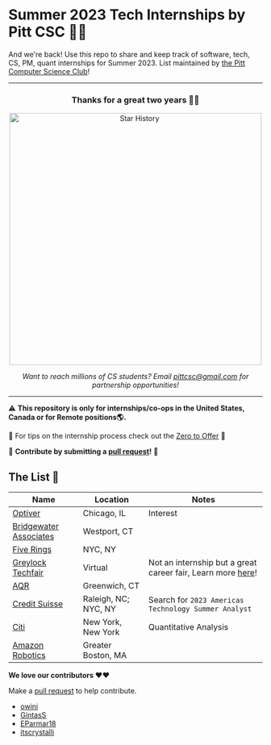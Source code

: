 # Summer 2023 Tech Internships by Pitt CSC 🌆🐢
And we're back! Use this repo to share and keep track of software, tech, CS, PM, quant internships for Summer 2023. List maintained by [the Pitt Computer Science Club](https://pittcsc.org/)!

---

<div align="center">
	<h3>
		Thanks for a great two years 💖💖
	</h3>
	<p>
		<img src="https://api.star-history.com/svg?repos=pittcsc/Summer2022-Internships&type=Date" width="500"  alt="Star History">
	</p>
	<i>Want to reach millions of CS students? Email <a href="mailto:pittcsc@gmail.com?subject=Sponsoring the CSC Internship Repo">pittcsc@gmail.com</a> for partnership opportunities!</i>
</div>

---

:warning: **This repository is only for internships/co-ops in the United States, Canada or for Remote positions:earth_americas:.**

🧠 For tips on the internship process check out the [Zero to Offer](https://www.pittcs.wiki/zero-to-offer) 🧠

🙏 **Contribute by submitting a [pull request](https://github.com/susam/gitpr#create-pull-request)!** 🙏

## The List 👔

| Name  |  Location |  Notes |
|---|---|-------------|
|[Optiver](https://www.optiver.com/working-at-optiver/career-opportunities/5881273002/) | Chicago, IL | Interest |
|[Bridgewater Associates](https://boards.greenhouse.io/bridgewater89/jobs/4076389002) | Westport, CT | |
|[Five Rings](https://fiverings.avature.net/careers/FolderDetail/New-York-New-York-United-States-Quantitative-Trading-Intern-Summer-2023/586) | NYC, NY | |
|[Greylock Techfair](https://cvent.me/RLRe57?RefId=refWC2021) | Virtual | Not an internship but a great career fair, Learn more [here](https://greylock.com/university-programs/)!|
|[AQR](https://careers.aqr.com/jobs/university-open-positions/greenwich-ct/2023-summer-internship-express-interest/2194349?gh_jid=2194349#/) | Greenwich, CT | |
|[Credit Suisse](https://tas-creditsuisse.taleo.net/careersection/campus/moresearch.ftl)|Raleigh, NC; NYC, NY| Search for `2023 Americas Technology Summer Analyst`|
|[Citi](https://jobs.citi.com/job/new-york/quantitative-analysis-summer-analyst-north-america-2023/287/28553736048)|New York, New York| Quantitative Analysis|
|[Amazon Robotics](https://www.amazon.jobs/en/jobs/1999770/amazon-robotics-software-development-engineer-sde-intern-summer-2023) | Greater Boston, MA | |

**We love our contributors ❤️❤️**

Make a [pull request](https://github.com/susam/gitpr#create-pull-request) to help contribute.
* [owini](https://github.com/owini)
* [GintasS](https://github.com/gintass)
* [EParmar18](https://github.com/EParmar18)
* [itscrystalli](https://github.com/itscrystalli)
